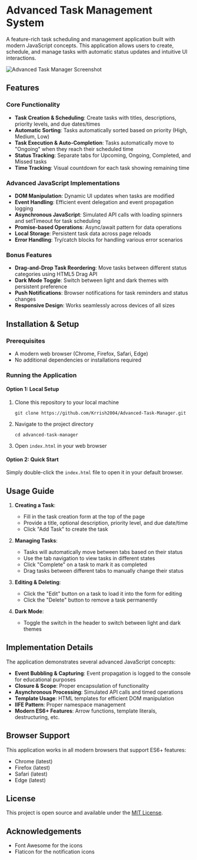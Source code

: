 # Advanced Task Management System

A feature-rich task scheduling and management application built with modern JavaScript concepts. This application allows users to create, schedule, and manage tasks with automatic status updates and intuitive UI interactions.

![Advanced Task Manager Screenshot](https://via.placeholder.com/800x450.png?text=Advanced+Task+Manager)

## Features

### Core Functionality
- **Task Creation & Scheduling**: Create tasks with titles, descriptions, priority levels, and due dates/times
- **Automatic Sorting**: Tasks automatically sorted based on priority (High, Medium, Low)
- **Task Execution & Auto-Completion**: Tasks automatically move to "Ongoing" when they reach their scheduled time
- **Status Tracking**: Separate tabs for Upcoming, Ongoing, Completed, and Missed tasks
- **Time Tracking**: Visual countdown for each task showing remaining time

### Advanced JavaScript Implementations
- **DOM Manipulation**: Dynamic UI updates when tasks are modified
- **Event Handling**: Efficient event delegation and event propagation logging
- **Asynchronous JavaScript**: Simulated API calls with loading spinners and setTimeout for task scheduling
- **Promise-based Operations**: Async/await pattern for data operations
- **Local Storage**: Persistent task data across page reloads
- **Error Handling**: Try/catch blocks for handling various error scenarios

### Bonus Features
- **Drag-and-Drop Task Reordering**: Move tasks between different status categories using HTML5 Drag API
- **Dark Mode Toggle**: Switch between light and dark themes with persistent preference
- **Push Notifications**: Browser notifications for task reminders and status changes
- **Responsive Design**: Works seamlessly across devices of all sizes

## Installation & Setup

### Prerequisites
- A modern web browser (Chrome, Firefox, Safari, Edge)
- No additional dependencies or installations required

### Running the Application

#### Option 1: Local Setup
1. Clone this repository to your local machine
   ```
   git clone https://github.com/Krrish2004/Advanced-Task-Manager.git
   ```
2. Navigate to the project directory
   ```
   cd advanced-task-manager
   ```
3. Open `index.html` in your web browser

#### Option 2: Quick Start
Simply double-click the `index.html` file to open it in your default browser.

## Usage Guide

1. **Creating a Task**:
   - Fill in the task creation form at the top of the page
   - Provide a title, optional description, priority level, and due date/time
   - Click "Add Task" to create the task

2. **Managing Tasks**:
   - Tasks will automatically move between tabs based on their status
   - Use the tab navigation to view tasks in different states
   - Click "Complete" on a task to mark it as completed
   - Drag tasks between different tabs to manually change their status

3. **Editing & Deleting**:
   - Click the "Edit" button on a task to load it into the form for editing
   - Click the "Delete" button to remove a task permanently

4. **Dark Mode**:
   - Toggle the switch in the header to switch between light and dark themes

## Implementation Details

The application demonstrates several advanced JavaScript concepts:

- **Event Bubbling & Capturing**: Event propagation is logged to the console for educational purposes
- **Closure & Scope**: Proper encapsulation of functionality
- **Asynchronous Processing**: Simulated API calls and timed operations
- **Template Usage**: HTML templates for efficient DOM manipulation
- **IIFE Pattern**: Proper namespace management
- **Modern ES6+ Features**: Arrow functions, template literals, destructuring, etc.

## Browser Support

This application works in all modern browsers that support ES6+ features:

- Chrome (latest)
- Firefox (latest)
- Safari (latest)
- Edge (latest)

## License

This project is open source and available under the [MIT License](LICENSE).

## Acknowledgements

- Font Awesome for the icons
- Flaticon for the notification icons 
